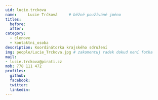 ```yaml
---
uid: lucie.trckova
name:     Lucie Trčková  	# běžně používáné jméno
titles:
  before: 
  after:
category:
  - clenove
  - kontaktni_osoba
description: Koordinátorka krajského sdružení 
img: people/Lucie_Trckova.jpg # zakomentuj radek dokud není fotka
mail:
- lucie.trckova@pirati.cz
mob: 778 111 472
profiles:
  github:
  facebook:
  twitter:
  linkedin:
---
```



